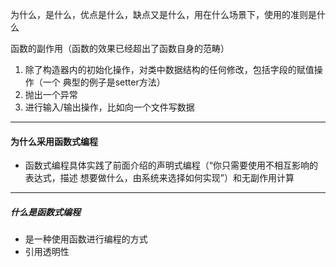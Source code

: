 为什么，是什么，优点是什么，缺点又是什么，用在什么场景下，使用的准则是什么

函数的副作用（函数的效果已经超出了函数自身的范畴）
1. 除了构造器内的初始化操作，对类中数据结构的任何修改，包括字段的赋值操作（一个 典型的例子是setter方法）
2. 抛出一个异常
3. 进行输入/输出操作，比如向一个文件写数据
------
#### 为什么采用函数式编程
-  函数式编程具体实践了前面介绍的声明式编程（“你只需要使用不相互影响的表达式，描述 想要做什么，由系统来选择如何实现”）和无副作用计算
------

##### 什么是函数式编程
- 是一种使用函数进行编程的方式
- 引用透明性